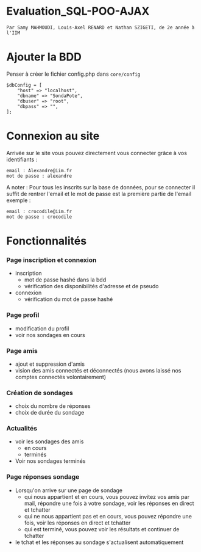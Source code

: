 # Evaluation_SQL-POO-AJAX
`Par Samy MAHMOUDI, Louis-Axel RENARD et Nathan SZIGETI, de 2e année à l'IIM`

# Ajouter la BDD
Penser à créer le fichier config.php dans `core/config`
```
$dbConfig = [   
    "host" => "localhost",  
    "dbname" => "SondaPote",  
    "dbuser" => "root",  
    "dbpass" => "",  
];
```
# Connexion au site

Arrivée sur le site vous pouvez directement vous connecter grâce à vos identifiants :  
```
email : Alexandre@iim.fr      
mot de passe : alexandre
```
 
 A noter : Pour tous les inscrits sur la base de données, pour se connecter il suffit de rentrer l'email et le mot de passe est la première partie de l'email exemple :  
 ```
 email : crocodile@iim.fr       
 mot de passe : crocodile
 ```
 
# Fonctionnalités

### Page inscription et connexion
* inscription
  - mot de passe hashé dans la bdd
  - vérification des disponibilités d'adresse et de pseudo
* connexion
  - vérification du mot de passe hashé

### Page profil
* modification du profil
* voir nos sondages en cours

### Page amis
* ajout et suppression d'amis
* vision des amis connectés et déconnectés (nous avons laissé nos comptes connectés volontairement)


### Création de sondages
* choix du nombre de réponses
* choix de durée du sondage

### Actualités
* voir les sondages des amis
  - en cours
  - terminés
* Voir nos sondages terminés

### Page réponses sondage
* Lorsqu'on arrive sur une page de sondage
  - qui nous appartient et en cours, vous pouvez invitez vos amis par mail, répondre une fois à votre sondage, voir les réponses en direct et tchatter
  - qui ne nous appartient pas et en cours, vous pouvez répondre une fois, voir les réponses en direct et tchatter
  - qui est terminé, vous pouvez voir les résultats et continuer de tchatter
* le tchat et les réponses au sondage s'actualisent automatiquement

